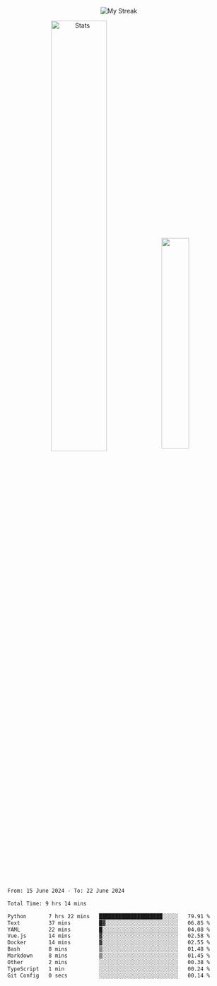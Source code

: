 <p align="center">
<picture>
  <source media="(prefers-color-scheme: dark)" srcset="http://github-readme-streak-stats.herokuapp.com?user=semolik&theme=dark&hide_border=true&background=DD272700">
  <img alt="My Streak" src="http://github-readme-streak-stats.herokuapp.com?user=semolik&hide_border=true">
</picture>
</p>
<div align="center">
  <picture>
    <source media="(prefers-color-scheme: dark)" srcset="https://github-readme-stats.vercel.app/api?username=semolik&show_icons=true&bg_color=DD272700&hide_border=true&theme=dark">
        <img alt="Stats" src="https://github-readme-stats.vercel.app/api?username=semolik&show_icons=true&bg_color=DD272700&hide_border=true" width="50%" >
  </picture>
  <sup>
  <picture>
  <source media="(prefers-color-scheme: dark)" srcset="https://github-readme-stats.vercel.app/api/top-langs/?username=semolik&layout=compact&hide_border=true&bg_color=DD272700&theme=dark">
  <img src="https://github-readme-stats.vercel.app/api/top-langs/?username=semolik&layout=compact&hide_border=true" width="35%" />
  </picture>
  </sup>
</div>
<!--START_SECTION:waka-->

```txt
From: 15 June 2024 - To: 22 June 2024

Total Time: 9 hrs 14 mins

Python       7 hrs 22 mins   ████████████████████░░░░░   79.91 %
Text         37 mins         █▓░░░░░░░░░░░░░░░░░░░░░░░   06.85 %
YAML         22 mins         █░░░░░░░░░░░░░░░░░░░░░░░░   04.08 %
Vue.js       14 mins         ▓░░░░░░░░░░░░░░░░░░░░░░░░   02.58 %
Docker       14 mins         ▓░░░░░░░░░░░░░░░░░░░░░░░░   02.55 %
Bash         8 mins          ▒░░░░░░░░░░░░░░░░░░░░░░░░   01.48 %
Markdown     8 mins          ▒░░░░░░░░░░░░░░░░░░░░░░░░   01.45 %
Other        2 mins          ░░░░░░░░░░░░░░░░░░░░░░░░░   00.38 %
TypeScript   1 min           ░░░░░░░░░░░░░░░░░░░░░░░░░   00.24 %
Git Config   0 secs          ░░░░░░░░░░░░░░░░░░░░░░░░░   00.14 %
```

<!--END_SECTION:waka-->

